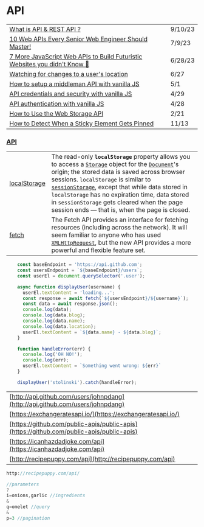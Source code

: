 # API

|                                                                                                                                                                                                                                              |         |
| -------------------------------------------------------------------------------------------------------------------------------------------------------------------------------------------------------------------------------------------- | ------- |
| [What is API & REST API ?](https://dev.to/parmita17/what-is-api-rest-api--3noe)                                                                                                                                                              | 9/10/23 |
| [10 Web APIs Every Senior Web Engineer Should Master!](https://javascript.plainenglish.io/10-web-apis-every-senior-web-engineer-should-master-8ef3198368c2)                                                                                  | 7/9/23  |
| [7 More JavaScript Web APIs to Build Futuristic Websites you didn't Know 🤯](https://dev.to/ruppysuppy/7-more-javascript-web-apis-to-build-futuristic-websites-you-didnt-know-50bg)                                                          | 6/28/23 |
| [Watching for changes to a user's location](https://gomakethings.com/watching-for-changes-to-a-users-location/)                                                                                                                              | 6/27    |
| [How to setup a middleman API with vanilla JS](https://gomakethings.com/how-to-setup-a-middleman-api-with-vanilla-js/)                                                                                                                       | 5/1     |
| [API credentials and security with vanilla JS](https://gomakethings.com/api-credentials-and-security-with-vanilla-js/)                                                                                                                       | 4/29    |
| [API authentication with vanilla JS](https://gomakethings.com/api-authentication-with-vanilla-js/)                                                                                                                                           | 4/28    |
| [How to Use the Web Storage API](https://blog.bitsrc.io/localstorage-sessionstorage-the-web-storage-of-the-web-6b7ca51c8b2a)                                                                                                                 | 2/21    |
| [How to Detect When a Sticky Element Gets Pinned](https://davidwalsh.name/detect-sticky?utm\_source=Responsive+Design+Weekly\&utm\_campaign=f46addca91-RWD\_Newsletter\_435\&utm\_medium=email\&utm\_term=0\_df65b6d7c8-f46addca91-59185629) | 11/13   |

### [API](https://developer.mozilla.org/en-US/docs/Web/API)

|                                                                                      |                                                                                                                                                                                                                                                                                                                                                                                                                                                                                                                                                                                                        |
| ------------------------------------------------------------------------------------ | ------------------------------------------------------------------------------------------------------------------------------------------------------------------------------------------------------------------------------------------------------------------------------------------------------------------------------------------------------------------------------------------------------------------------------------------------------------------------------------------------------------------------------------------------------------------------------------------------------ |
| [localStorage](https://developer.mozilla.org/en-US/docs/Web/API/Window/localStorage) | The read-only **`localStorage`** property allows you to access a [`Storage`](https://developer.mozilla.org/en-US/docs/Web/API/Storage) object for the [`Document`](https://developer.mozilla.org/en-US/docs/Web/API/Document)'s origin; the stored data is saved across browser sessions. `localStorage` is similar to [`sessionStorage`](https://developer.mozilla.org/en-US/docs/Web/API/Window/sessionStorage), except that while data stored in `localStorage` has no expiration time, data stored in `sessionStorage` gets cleared when the page session ends — that is, when the page is closed. |
| [fetch](https://developer.mozilla.org/en-US/docs/Web/API/Fetch\_API)                 | The Fetch API provides an interface for fetching resources (including across the network). It will seem familiar to anyone who has used [`XMLHttpRequest`](https://developer.mozilla.org/en-US/docs/Web/API/XMLHttpRequest), but the new API provides a more powerful and flexible feature set.                                                                                                                                                                                                                                                                                                        |

```javascript
    const baseEndpoint = 'https://api.github.com';
    const usersEndpoint = `${baseEndpoint}/users`;
    const userEl = document.querySelector('.user');

    async function displayUser(username) {
      userEl.textContent = 'loading...';
      const response = await fetch(`${usersEndpoint}/${username}`);
      const data = await response.json();
      console.log(data);
      console.log(data.blog);
      console.log(data.name);
      console.log(data.location);
      userEl.textContent = `${data.name} - ${data.blog}`;
    }

    function handleError(err) {
      console.log('OH NO!');
      console.log(err);
      userEl.textContent = `Something went wrong: ${err}`
    }

    displayUser('stolinski').catch(handleError);
```

|                                                                                          |   |
| ---------------------------------------------------------------------------------------- | - |
| [http://api.github.com/users/johnpdang](http://api.github.com/users/johnpdang)           |   |
| [https://exchangeratesapi.io/](https://exchangeratesapi.io/)                             |   |
| [https://github.com/public-apis/public-apis](https://github.com/public-apis/public-apis) |   |
| [https://icanhazdadjoke.com/api](https://icanhazdadjoke.com/api)                         |   |
| [http://recipepuppy.com/api](http://recipepuppy.com/api)                                 |   |

```javascript
http://recipepuppy.com/api/

//parameters
?
i=onions,garlic //ingredients
&
q=omelet //query
&
p=3 //pagination


```
